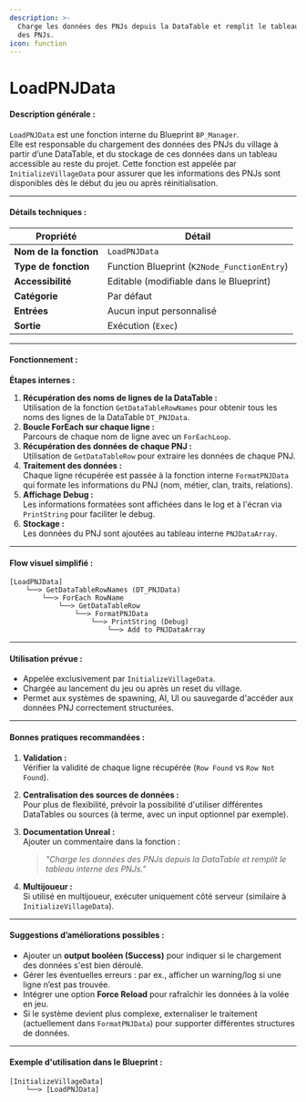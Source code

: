 ```yaml
---
description: >-
  Charge les données des PNJs depuis la DataTable et remplit le tableau interne
  des PNJs.
icon: function
---
```


# LoadPNJData

#### **Description générale :**

`LoadPNJData` est une fonction interne du Blueprint `BP_Manager`.\
Elle est responsable du chargement des données des PNJs du village à partir d’une DataTable, et du stockage de ces données dans un tableau accessible au reste du projet. Cette fonction est appelée par `InitializeVillageData` pour assurer que les informations des PNJs sont disponibles dès le début du jeu ou après réinitialisation.

***

#### **Détails techniques :**

| Propriété              | Détail                                      |
| ---------------------- | ------------------------------------------- |
| **Nom de la fonction** | `LoadPNJData`                               |
| **Type de fonction**   | Function Blueprint (`K2Node_FunctionEntry`) |
| **Accessibilité**      | Editable (modifiable dans le Blueprint)     |
| **Catégorie**          | Par défaut                                  |
| **Entrées**            | Aucun input personnalisé                    |
| **Sortie**             | Exécution (`Exec`)                          |

***

#### **Fonctionnement :**

**Étapes internes :**

1. **Récupération des noms de lignes de la DataTable :**\
   Utilisation de la fonction `GetDataTableRowNames` pour obtenir tous les noms des lignes de la DataTable `DT_PNJData`.
2. **Boucle ForEach sur chaque ligne :**\
   Parcours de chaque nom de ligne avec un `ForEachLoop`.
3. **Récupération des données de chaque PNJ :**\
   Utilisation de `GetDataTableRow` pour extraire les données de chaque PNJ.
4. **Traitement des données :**\
   Chaque ligne récupérée est passée à la fonction interne `FormatPNJData` qui formate les informations du PNJ (nom, métier, clan, traits, relations).
5. **Affichage Debug :**\
   Les informations formatées sont affichées dans le log et à l'écran via `PrintString` pour faciliter le debug.
6. **Stockage :**\
   Les données du PNJ sont ajoutées au tableau interne `PNJDataArray`.

***

#### **Flow visuel simplifié :**

```
[LoadPNJData]
    └──> GetDataTableRowNames (DT_PNJData)
        └──> ForEach RowName
            └──> GetDataTableRow
                └──> FormatPNJData
                    └──> PrintString (Debug)
                        └──> Add to PNJDataArray
```

***

#### **Utilisation prévue :**

* Appelée exclusivement par `InitializeVillageData`.
* Chargée au lancement du jeu ou après un reset du village.
* Permet aux systèmes de spawning, AI, UI ou sauvegarde d'accéder aux données PNJ correctement structurées.

***

#### **Bonnes pratiques recommandées :**

1. **Validation :**\
   Vérifier la validité de chaque ligne récupérée (`Row Found` vs `Row Not Found`).
2. **Centralisation des sources de données :**\
   Pour plus de flexibilité, prévoir la possibilité d'utiliser différentes DataTables ou sources (à terme, avec un input optionnel par exemple).
3.  **Documentation Unreal :**\
    Ajouter un commentaire dans la fonction :

    > _"Charge les données des PNJs depuis la DataTable et remplit le tableau interne des PNJs."_
4. **Multijoueur :**\
   Si utilisé en multijoueur, exécuter uniquement côté serveur (similaire à `InitializeVillageData`).

***

#### **Suggestions d’améliorations possibles :**

* Ajouter un **output booléen (Success)** pour indiquer si le chargement des données s'est bien déroulé.
* Gérer les éventuelles erreurs : par ex., afficher un warning/log si une ligne n’est pas trouvée.
* Intégrer une option **Force Reload** pour rafraîchir les données à la volée en jeu.
* Si le système devient plus complexe, externaliser le traitement (actuellement dans `FormatPNJData`) pour supporter différentes structures de données.

***

#### **Exemple d'utilisation dans le Blueprint :**

```
[InitializeVillageData]
    └──> [LoadPNJData]
```

